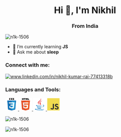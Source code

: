 <h1 align="center">Hi 👋, I'm Nikhil</h1>
<h3 align="center">From India</h3>

<p align="left"> <img src="https://komarev.com/ghpvc/?username=n1k-1506&label=Profile%20views&color=0e75b6&style=flat" alt="n1k-1506" /> </p>

- 🌱 I’m currently learning **JS**
- 💬 Ask me about **sleep**

<h3 align="left">Connect with me:</h3>
<p align="left">
<a href="https://linkedin.com/in/www.linkedin.com/in/nikhil-kumar-rai-77413318b" target="blank"><img align="center" src="https://raw.githubusercontent.com/rahuldkjain/github-profile-readme-generator/master/src/images/icons/Social/linked-in-alt.svg" alt="www.linkedin.com/in/nikhil-kumar-rai-77413318b" height="30" width="40" /></a>
</p>
<h3 align="left">Languages and Tools:</h3>
<p align="left"> <a href="https://www.w3schools.com/css/" target="_blank" rel="noreferrer"> <img src="https://raw.githubusercontent.com/devicons/devicon/master/icons/css3/css3-original-wordmark.svg" alt="css3" width="40" height="40"/> </a> <a href="https://www.w3.org/html/" target="_blank" rel="noreferrer"> <img src="https://raw.githubusercontent.com/devicons/devicon/master/icons/html5/html5-original-wordmark.svg" alt="html5" width="40" height="40"/> </a> <a href="https://www.java.com" target="_blank" rel="noreferrer"> <img src="https://raw.githubusercontent.com/devicons/devicon/master/icons/java/java-original.svg" alt="java" width="40" height="40"/> </a> <a href="https://developer.mozilla.org/en-US/docs/Web/JavaScript" target="_blank" rel="noreferrer"> <img src="https://raw.githubusercontent.com/devicons/devicon/master/icons/javascript/javascript-original.svg" alt="javascript" width="40" height="40"/> </a> </p>

<p><img align="center" src="https://github-readme-stats.vercel.app/api/top-langs?username=n1k-1506&show_icons=true&locale=en&layout=compact" alt="n1k-1506" /></p>

<p><img align="center" src="https://github-readme-streak-stats.herokuapp.com/?user=n1k-1506&" alt="n1k-1506" /></p>
